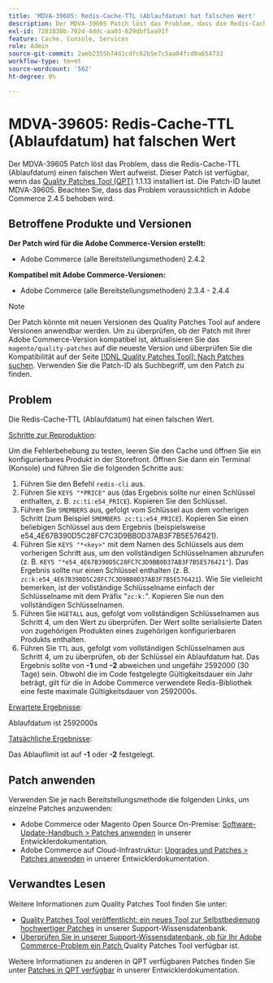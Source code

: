 ```yaml
---
title: 'MDVA-39605: Redis-Cache-TTL (Ablaufdatum) hat falschen Wert'
description: Der MDVA-39605 Patch löst das Problem, dass die Redis-Cache-TTL (Ablaufdatum) einen falschen Wert aufweist. Dieser Patch ist verfügbar, wenn das [Quality Patches Tool (QPT)](/help/announcements/adobe-commerce-announcements/magento-quality-patches-released-new-tool-to-self-serve-quality-patches.md) 1.1.13 installiert ist. Die Patch-ID lautet MDVA-39605. Beachten Sie, dass das Problem voraussichtlich in Adobe Commerce 2.4.5 behoben wird.
exl-id: 7283838b-702d-4ddc-aa03-829dbf5aa91f
feature: Cache, Console, Services
role: Admin
source-git-commit: 2aeb2355b74d1cdfc62b5e7c5aa04fcd0a654733
workflow-type: tm+mt
source-wordcount: '562'
ht-degree: 0%

---
```


# MDVA-39605: Redis-Cache-TTL (Ablaufdatum) hat falschen Wert

Der MDVA-39605 Patch löst das Problem, dass die Redis-Cache-TTL (Ablaufdatum) einen falschen Wert aufweist. Dieser Patch ist verfügbar, wenn das [Quality Patches Tool (QPT)](/help/announcements/adobe-commerce-announcements/magento-quality-patches-released-new-tool-to-self-serve-quality-patches.md) 1.1.13 installiert ist. Die Patch-ID lautet MDVA-39605. Beachten Sie, dass das Problem voraussichtlich in Adobe Commerce 2.4.5 behoben wird.

## Betroffene Produkte und Versionen

**Der Patch wird für die Adobe Commerce-Version erstellt:**

* Adobe Commerce (alle Bereitstellungsmethoden) 2.4.2

**Kompatibel mit Adobe Commerce-Versionen:**

* Adobe Commerce (alle Bereitstellungsmethoden) 2.3.4 - 2.4.4

>[!NOTE]
>
>Der Patch könnte mit neuen Versionen des Quality Patches Tool auf andere Versionen anwendbar werden. Um zu überprüfen, ob der Patch mit Ihrer Adobe Commerce-Version kompatibel ist, aktualisieren Sie das `magento/quality-patches` auf die neueste Version und überprüfen Sie die Kompatibilität auf der Seite [[!DNL Quality Patches Tool]: Nach Patches suchen](https://experienceleague.adobe.com/tools/commerce-quality-patches/index.html?lang=de). Verwenden Sie die Patch-ID als Suchbegriff, um den Patch zu finden.

## Problem

Die Redis-Cache-TTL (Ablaufdatum) hat einen falschen Wert.

<u>Schritte zur Reproduktion</u>:

Um die Fehlerbehebung zu testen, leeren Sie den Cache und öffnen Sie ein konfigurierbares Produkt in der Storefront. Öffnen Sie dann ein Terminal (Konsole) und führen Sie die folgenden Schritte aus:

1. Führen Sie den Befehl `redis-cli` aus.
1. Führen Sie `KEYS "*PRICE"` aus (das Ergebnis sollte nur einen Schlüssel enthalten, z. B. `zc:ti:e54_PRICE`). Kopieren Sie den Schlüssel.
1. Führen Sie `SMEMBERS` aus, gefolgt vom Schlüssel aus dem vorherigen Schritt (zum Beispiel `SMEMBERS zc:ti:e54_PRICE`). Kopieren Sie einen beliebigen Schlüssel aus dem Ergebnis (beispielsweise e54_4E67B390D5C28FC7C3D9BB0D37AB3F7B5E576421).
1. Führen Sie `KEYS "*<key>"` mit dem Namen des Schlüssels aus dem vorherigen Schritt aus, um den vollständigen Schlüsselnamen abzurufen (z. B. `KEYS "*e54_4E67B390D5C28FC7C3D9BB0D37AB3F7B5E576421"`). Das Ergebnis sollte nur einen Schlüssel enthalten (z. B. `zc:k:e54_4E67B390D5C28FC7C3D9BB0D37AB3F7B5E576421`). Wie Sie vielleicht bemerken, ist der vollständige Schlüsselname einfach der Schlüsselname mit dem Präfix &quot;`zc:k:`&quot;. Kopieren Sie nun den vollständigen Schlüsselnamen.
1. Führen Sie `HGETALL` aus, gefolgt vom vollständigen Schlüsselnamen aus Schritt 4, um den Wert zu überprüfen. Der Wert sollte serialisierte Daten von zugehörigen Produkten eines zugehörigen konfigurierbaren Produkts enthalten.
1. Führen Sie `TTL` aus, gefolgt vom vollständigen Schlüsselnamen aus Schritt 4, um zu überprüfen, ob der Schlüssel ein Ablaufdatum hat. Das Ergebnis sollte von **-1** und **-2** abweichen und ungefähr 2592000 (30 Tage) sein. Obwohl die im Code festgelegte Gültigkeitsdauer ein Jahr beträgt, gilt für die in Adobe Commerce verwendete Redis-Bibliothek eine feste maximale Gültigkeitsdauer von 2592000s.

<u>Erwartete Ergebnisse</u>:

Ablaufdatum ist 2592000s

<u>Tatsächliche Ergebnisse</u>:

Das Ablauflimit ist auf **-1** oder **-2** festgelegt.

## Patch anwenden

Verwenden Sie je nach Bereitstellungsmethode die folgenden Links, um einzelne Patches anzuwenden:

* Adobe Commerce oder Magento Open Source On-Premise: [Software-Update-Handbuch > Patches anwenden](https://experienceleague.adobe.com/de/docs/commerce-operations/tools/quality-patches-tool/usage) in unserer Entwicklerdokumentation.
* Adobe Commerce auf Cloud-Infrastruktur: [Upgrades und Patches > Patches anwenden](https://experienceleague.adobe.com/de/docs/commerce-cloud-service/user-guide/develop/upgrade/apply-patches) in unserer Entwicklerdokumentation.

## Verwandtes Lesen

Weitere Informationen zum Quality Patches Tool finden Sie unter:

* [Quality Patches Tool veröffentlicht: ein neues Tool zur Selbstbedienung hochwertiger Patches](/help/announcements/adobe-commerce-announcements/magento-quality-patches-released-new-tool-to-self-serve-quality-patches.md) in unserer Support-Wissensdatenbank.
* [Überprüfen Sie in unserer Support-Wissensdatenbank, ob für Ihr Adobe Commerce-Problem ein Patch ](/help/support-tools/patches-available-in-qpt-tool/check-patch-for-magento-issue-with-magento-quality-patches.md) Quality Patches Tool verfügbar ist.

Weitere Informationen zu anderen in QPT verfügbaren Patches finden Sie unter [Patches in QPT verfügbar](https://experienceleague.adobe.com/tools/commerce-quality-patches/index.html?lang=de) in unserer Entwicklerdokumentation.
